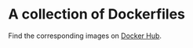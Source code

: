 # A collection of Dockerfiles

Find the corresponding images on [Docker Hub](https://hub.docker.com/r/kyan).
